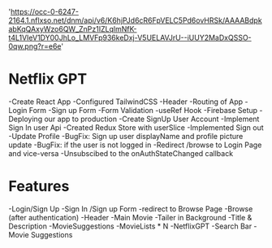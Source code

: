 'https://occ-0-6247-2164.1.nflxso.net/dnm/api/v6/K6hjPJd6cR6FpVELC5Pd6ovHRSk/AAAABdpkabKqQAxyWzo6QW_ZnPz1IZLqlmNfK-t4L1VIeV1DY00JhLo_LMVFp936keDxj-V5UELAVJrU--iUUY2MaDxQSSO-0qw.png?r=e6e'


# Netflix GPT

-Create React App
-Configured TailwindCSS
-Header
-Routing of App
-Login Form
-Sign up Form
-Form Validation
-useRef Hook
-Firebase Setup
-Deploying our app to production
-Create SignUp User Account
-Implement Sign In user Api
-Created Redux Store with userSlice
-Implemented Sign out
-Update Profile
-BugFix: Sign up user displayName and profile picture update
-BugFix: if the user is not logged in -Redirect /browse to Login Page and vice-versa
-Unsubscibed to the onAuthStateChanged callback



# Features

-Login/Sign Up
-Sign In /Sign up Form
-redirect to Browse Page
-Browse (after authentication)
-Header
-Main Movie
-Tailer in Background
-Title & Description
-MovieSuggestions
-MovieLists * N
-NetflixGPT
-Search Bar
-Movie Suggestions